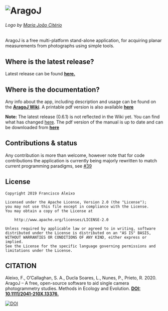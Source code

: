 # ![AragoJ](https://github.com/franciscoaleixo/AragoJ/blob/master/wiki/title_main_r.png)
###### Logo by [Maria João Citério](https://www.behance.net/mariajoaoct)


AragoJ is a free multi-platform stand-alone application, for acquiring planar measurements from photographs using simple tools.


## Where is the latest release?
Latest release can be found **[here.](../../releases/latest)**

## Where is the documentation?
Any info about the app, including description and usage can be found on the **[AragoJ Wiki](../../wiki)**.
A printable pdf version is also available **[here](https://github.com/AzWhaleLab/AragoJ/blob/master/wiki/AragoJ_0_6_1.pdf)**

**Note:** The latest release (0.6.1) is not reflected in the Wiki yet. You can find what has changed [here](https://github.com/franciscoaleixo/AragoJ/releases/tag/0.6.1). The pdf version of the manual is up to date and can be downloaded from **[here](https://github.com/AzWhaleLab/AragoJ/blob/master/wiki/AragoJ_0_6_1.pdf)**

## Contributions & status
Any contribution is more than welcome, however note that for code contributions the application is currently being majorly rewritten to match current programming paradigms, see [#39](https://github.com/franciscoaleixo/AragoJ/issues/39)


## License
    Copyright 2019 Francisco Aleixo
    
    Licensed under the Apache License, Version 2.0 (the "License");
    you may not use this file except in compliance with the License.
    You may obtain a copy of the License at
    
        http://www.apache.org/licenses/LICENSE-2.0

    Unless required by applicable law or agreed to in writing, software
    distributed under the License is distributed on an "AS IS" BASIS,
    WITHOUT WARRANTIES OR CONDITIONS OF ANY KIND, either express or implied.
    See the License for the specific language governing permissions and
    limitations under the License.
    
 ## CITATION
Aleixo, F., O’Callaghan, S. A., Ducla Soares, L., Nunes, P., Prieto, R. 2020. AragoJ – A free, open-source software to aid single camera photogrammetry studies. Methods in Ecology and Evolution. **[DOI: 10.1111/2041-210X.13376.](https://besjournals.onlinelibrary.wiley.com/doi/abs/10.1111/2041-210X.13376)**

[![DOI](https://zenodo.org/badge/103962006.svg)](https://zenodo.org/badge/latestdoi/103962006)
